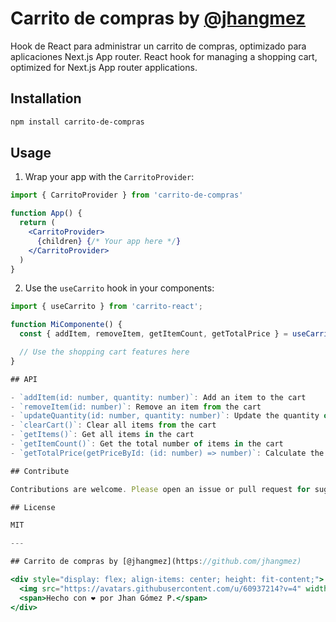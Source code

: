 # Carrito de compras by [@jhangmez](https://github.com/jhangmez)

Hook de React para administrar un carrito de compras, optimizado para aplicaciones Next.js App router.
React hook for managing a shopping cart, optimized for Next.js App router applications.

## Installation

```bash
npm install carrito-de-compras
```

## Usage

1. Wrap your app with the `CarritoProvider`:

```jsx
import { CarritoProvider } from 'carrito-de-compras'

function App() {
  return (
    <CarritoProvider>
      {children} {/* Your app here */}
    </CarritoProvider>
  )
}
```

2. Use the `useCarrito` hook in your components:

```jsx
import { useCarrito } from 'carrito-react';

function MiComponente() {
  const { addItem, removeItem, getItemCount, getTotalPrice } = useCarrito();

  // Use the shopping cart features here
}

## API

- `addItem(id: number, quantity: number)`: Add an item to the cart
- `removeItem(id: number)`: Remove an item from the cart
- `updateQuantity(id: number, quantity: number)`: Update the quantity of an item
- `clearCart()`: Clear all items from the cart
- `getItems()`: Get all items in the cart
- `getItemCount()`: Get the total number of items in the cart
- `getTotalPrice(getPriceById: (id: number) => number)`: Calculate the total price of the cart

## Contribute

Contributions are welcome. Please open an issue or pull request for suggestions or improvements.

## License

MIT

---

## Carrito de compras by [@jhangmez](https://github.com/jhangmez)

<div style="display: flex; align-items: center; height: fit-content;">
  <img src="https://avatars.githubusercontent.com/u/60937214?v=4" width="40" style="margin-right: 10px;"/>
  <span>Hecho con ❤️ por Jhan Gómez P.</span>
</div>
```
